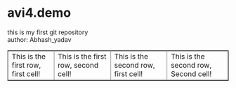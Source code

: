 # avi4.demo
this is my first git repository
<br>
author: Abhash_yadav

<html> 
<head> 
<title>This is the title</title> 
</head> 
<body> 
<table border="1"> 
<tr> 
</tr> 
<td>This is the first row, first cell!</td> <td>This is the first row, second cell!</td> <td>This is the second row, first cell!</td> <td>This is the second row, Second cell!</td> 
<tr> 
</tr> 
</table>
